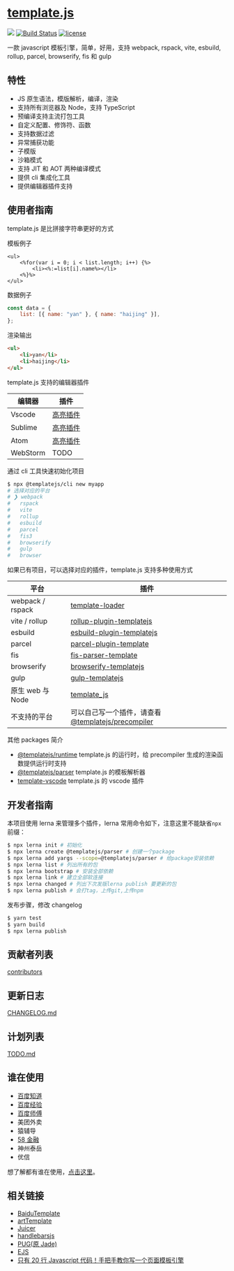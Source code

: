# [template.js](https://github.com/yanhaijing/template.js)

[![](https://img.shields.io/badge/Powered%20by-jslib%20base-brightgreen.svg)](https://github.com/yanhaijing/jslib-base)
[![Build Status](https://travis-ci.org/yanhaijing/template.js.svg?branch=master)](https://travis-ci.org/yanhaijing/template.js)
[![license](https://img.shields.io/badge/license-MIT-blue.svg)](https://github.com/yanhaijing/template.js/blob/master/LICENSE)

一款 javascript 模板引擎，简单，好用，支持 webpack, rspack, vite, esbuild, rollup, parcel, browserify, fis 和 gulp

## 特性

-   JS 原生语法，模版解析，编译，渲染
-   支持所有浏览器及 Node，支持 TypeScript
-   预编译支持主流打包工具
-   自定义配置、修饰符、函数
-   支持数据过滤
-   异常捕获功能
-   子模版
-   沙箱模式
-   支持 JIT 和 AOT 两种编译模式
-   提供 cli 集成化工具
-   提供编辑器插件支持

## 使用者指南

template.js 是比拼接字符串更好的方式

模板例子

```
<ul>
    <%for(var i = 0; i < list.length; i++) {%>
        <li><%:=list[i].name%></li>
    <%}%>
</ul>
```

数据例子

```js
const data = {
    list: [{ name: "yan" }, { name: "haijing" }],
};
```

渲染输出

```html
<ul>
    <li>yan</li>
    <li>haijing</li>
</ul>
```

template.js 支持的编辑器插件

| 编辑器   | 插件                                                                                      |
| -------- | ----------------------------------------------------------------------------------------- |
| Vscode   | [高亮插件](https://marketplace.visualstudio.com/items?itemName=yanhaijing1234.templatejs) |
| Sublime  | [高亮插件](https://packagecontrol.io/packages/templatejs)                                 |
| Atom     | [高亮插件](https://atom.io/packages/language-templatejs)                                  |
| WebStorm | TODO                                                                                      |

通过 cli 工具快速初始化项目

```bash
$ npx @templatejs/cli new myapp
# 选择对应的平台
# ❯ webpack
#   rspack
#   vite
#   rollup
#   esbuild
#   parcel
#   fis3
#   browserify
#   gulp
#   browser
```

如果已有项目，可以选择对应的插件，template.js 支持多种使用方式

| 平台             | 插件                                                                                                                             |
| ---------------- | -------------------------------------------------------------------------------------------------------------------------------- |
| webpack / rspack | [template-loader](https://github.com/yanhaijing/template.js/blob/master/packages/template-loader)                                |
| vite / rollup    | [rollup-plugin-templatejs](https://github.com/yanhaijing/template.js/blob/master/packages/rollup-plugin-templatejs)              |
| esbuild           | [esbuild-plugin-templatejs](https://github.com/yanhaijing/template.js/blob/master/packages/esbuild-plugin-templatejs)                  |
| parcel           | [parcel-plugin-template](https://github.com/yanhaijing/template.js/blob/master/packages/parcel-plugin-template)                  |
| fis              | [fis-parser-template](https://github.com/yanhaijing/template.js/blob/master/packages/fis-parser-template)                        |
| browserify       | [browserify-templatejs](https://github.com/yanhaijing/template.js/blob/master/packages/browserify-templatejs)                    |
| gulp             | [gulp-templatejs](https://github.com/yanhaijing/template.js/blob/master/packages/gulp-templatejs)                                |
| 原生 web 与 Node | [template_js](https://github.com/yanhaijing/template.js/blob/master/packages/template)                                           |
| 不支持的平台     | 可以自己写一个插件，请查看 [@templatejs/precompiler](https://github.com/yanhaijing/template.js/blob/master/packages/precompiler) |

其他 packages 简介

-   [@templatejs/runtime](https://github.com/yanhaijing/template.js/blob/master/packages/runtime) template.js 的运行时，给 precompiler 生成的渲染函数提供运行时支持
-   [@templatejs/parser](https://github.com/yanhaijing/template.js/blob/master/packages/parser) template.js 的模板解析器
-   [template-vscode](https://github.com/yanhaijing/template-vscode) template.js 的 vscode 插件

## 开发者指南

本项目使用 lerna 来管理多个插件，lerna 常用命令如下，注意这里不能缺省`npx`前缀：

```bash
$ npx lerna init # 初始化
$ npx lerna create @templatejs/parser # 创建一个package
$ npx lerna add yargs --scope=@templatejs/parser # 给package安装依赖
$ npx lerna list # 列出所有的包
$ npx lerna bootstrap # 安装全部依赖
$ npx lerna link # 建立全部软连接
$ npx lerna changed # 列出下次发版lerna publish 要更新的包
$ npx lerna publish # 会打tag，上传git,上传npm
```

发布步骤，修改 changelog

```bash
$ yarn test
$ yarn build
$ npx lerna publish
```

## 贡献者列表

[contributors](https://github.com/yanhaijing/template.js/graphs/contributors)

## 更新日志

[CHANGELOG.md](https://github.com/yanhaijing/template.js/blob/master/CHANGELOG.md)

## 计划列表

[TODO.md](https://github.com/yanhaijing/template.js/blob/master/TODO.md)

## 谁在使用

-   [百度知道](http://zhidao.baidu.com/)
-   [百度经验](http://jingyan.baidu.com/)
-   [百度师傅](http://shifu.baidu.com/)
-   美团外卖
-   猿辅导
-   [58 金融](https://npm.taobao.org/package/jr58)
-   神州泰岳
-   优信

想了解都有谁在使用，[点击这里](https://github.com/yanhaijing/template.js/issues/6)。

## 相关链接

-   [BaiduTemplate](http://tangram.baidu.com/BaiduTemplate/)
-   [artTemplate](https://github.com/aui/artTemplate/)
-   [Juicer](https://github.com/PaulGuo/Juicer)
-   [handlebarsjs](http://handlebarsjs.com/)
-   [PUG(原 Jade)](https://pugjs.org/api/getting-started.html)
-   [EJS](https://ejs.co/)
-   [只有 20 行 Javascript 代码！手把手教你写一个页面模板引擎](https://juejin.im/entry/56258da860b294bcf7955883)
